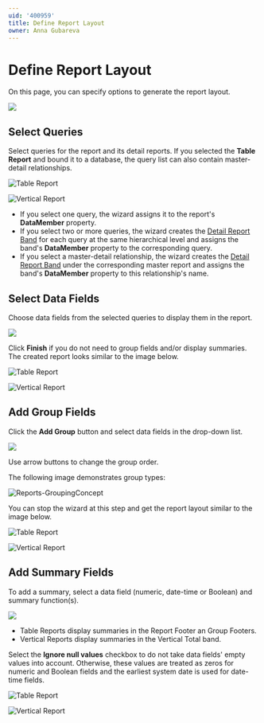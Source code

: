 ```yaml
---
uid: '400959'
title: Define Report Layout
owner: Anna Gubareva
---
```

# Define Report Layout

On this page, you can specify options to generate the report layout.

![](../../../../../images/eurd-web-report-wizard-define-report-layout.png)

## Select Queries

Select queries for the report and its detail reports. If you selected the **Table Report** and bound it to a database, the query list can also contain master-detail relationships.

 
![**Table Report**](../../../../../images/eurd-web-report-wizard-table-select-queries.png)

![**Vertical Report**](../../../../../images/eurd-web-report-wizard-vertical-select-queries.png)

* If you select one query, the wizard assigns it to the report's **DataMember** property.
* If you select two or more queries, the wizard creates the [Detail Report Band](../../../introduction-to-banded-reports.md) for each query at the same hierarchical level and assigns the band's **DataMember** property to the corresponding query.
* If you select a master-detail relationship, the wizard creates the [Detail Report Band](../../../introduction-to-banded-reports.md) under the corresponding master report and assigns the band's **DataMember** property to this relationship's name.

## Select Data Fields

Choose data fields from the selected queries to display them in the report.

![](../../../../../images/eurd-web-report-wizard-select-report-fields.png)

Click **Finish** if you do not need to group fields and/or display summaries. The created report looks similar to the image below.


![**Table Report**](../../../../../images/eurd-web-report-wizard-table-result.png)

![**Vertical Report**](../../../../../images/eurd-web-report-wizard-vertical-result.png)

## Add Group Fields

Click the **Add Group** button and select data fields in the drop-down list. 

![](../../../../../images/eurd-web-report-wizard-group.png)

Use arrow buttons to change the group order.

The following image demonstrates group types:

![Reports-GroupingConcept](../../../../../images/eurd-web-reports-groupingconcept9139.png)

You can stop the wizard at this step and get the report layout similar to the image below.


![**Table Report**](../../../../../images/eurd-web-report-wizard-table-group-result.png)

![**Vertical Report**](../../../../../images/eurd-web-report-wizard-vertical-group-result.png)

## Add Summary Fields

To add a summary, select a data field (numeric, date-time or Boolean) and summary function(s).

![](../../../../../images/eurd-web-report-wizard-add-summary.png)

* Table Reports display summaries in the Report Footer an Group Footers.
* Vertical Reports display summaries in the Vertical Total band.

Select the **Ignore null values** checkbox to do not take data fields' empty values into account. Otherwise, these values are treated as zeros for numeric and Boolean fields and the earliest system date is used for date-time fields.


![**Table Report**](../../../../../images/eurd-web-report-wizard-table-summary-result.png)

![**Vertical Report**](../../../../../images/eurd-web-report-wizard-vertical-summary-result.png)
